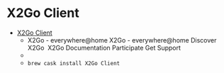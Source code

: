 # X2Go Client
- [X2Go Client](https://wiki.x2go.org/doku.php)
  -   X2Go - everywhere@home X2Go - everywhere@home Di­sc­ov­er X2Go ­­ X2Go Documentation Participate Get Support
  - 
  - `brew cask install X2Go Client`
